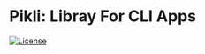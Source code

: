 Pikli: Libray For CLI Apps
==================

[![License](https://img.shields.io/dub/l/vibe-d.svg)](https://github.com/Anondo/pikli/blob/master/LICENSE)
